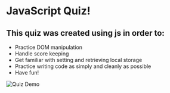 # JavaScript Quiz!

## This quiz was created using js in order to:
* Practice DOM manipulation
* Handle score keeping
* Get familiar with setting and retrieving local storage
* Practice writing code as simply and cleanly as possible
* Have fun!

![Quiz Demo](assets/img/JS-Quiz-Demo.gif "The JavaScript Quiz!")